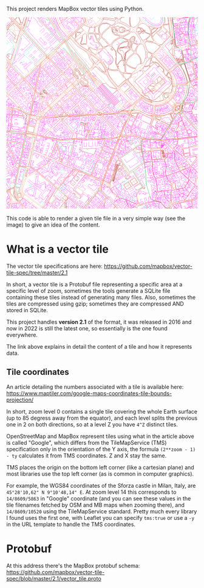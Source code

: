 This project renders MapBox vector tiles using Python.

![tile rendered with colorized layers](example.png)


This code is able to render a given tile file in a very simple way (see the image) to give an idea of the content.

# What is a vector tile
The vector tile specifications are here: https://github.com/mapbox/vector-tile-spec/tree/master/2.1

In short, a vector tile is a Protobuf file representing a specific area at a specific level of zoom, sometimes the tools generate a SQLite file containing these tiles instead of generating many files. Also, sometimes the tiles are compressed using gzip; sometimes they are compressed AND stored in SQLite.

This project handles __version 2.1__ of the format, it was released in 2016 and now in 2022 is still the latest one, so essentially is the one found everywhere.

The link above explains in detail the content of a tile and how it represents data.

## Tile coordinates

An article detailing the numbers associated with a tile is available here: https://www.maptiler.com/google-maps-coordinates-tile-bounds-projection/

In short, zoom level 0 contains a single tile covering the whole Earth surface (up to 85 degress away from the equator), and each level splits the previous one in 2 on both directions, so at a level Z you have `4^Z` distinct tiles.


OpenStreetMap and MapBox represent tiles using what in the article above is called "Google", which differs from the TileMapService (TMS) specification only in the orientation of the Y axis, the formula `(2**zoom - 1) - ty` calculates it from TMS coordinates. Z and X stay the same.

TMS places the origin on the bottom left corner (like a cartesian plane) and most libraries use the top left corner (as is common in computer graphics).


For example, the WGS84 coordinates of the Sforza castle in Milan, Italy, are `45°28'10,62" N 9°10'48,14" E`. At zoom level 14 this corresponds to `14/8609/5863` in "Google" coordinate (and you can see these values in the tile filenames fetched by OSM and MB maps when zooming there), and `14/8609/10520` using the TileMapService standard. Pretty much every library I found uses the first one, with Leaflet you can specify `tms:true` or use a `-y` in the URL template to handle the TMS coordinates.

# Protobuf
At this address there's the MapBox protobuf schema:
https://github.com/mapbox/vector-tile-spec/blob/master/2.1/vector_tile.proto

